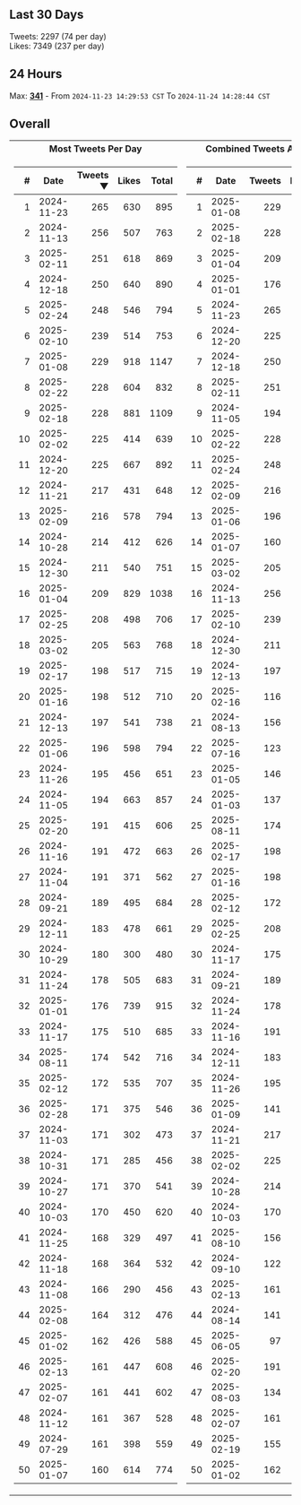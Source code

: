## Last 30 Days
Tweets: 2297 (74 per day)\
Likes: 7349 (237 per day)

## 24 Hours
Max: [**341**](../misc/most-tweets_24-hr.csv) - From `2024-11-23 14:29:53 CST` To `2024-11-24 14:28:44 CST`

## Overall
<table>
<tr><th>Most Tweets Per Day</th><th>Combined Tweets And Likes</th></tr><tr><td>


|#|Date|Tweets ▼|Likes|Total|
|--:|--|--:|--:|--:|
|1|2024-11-23|265|630|895|
|2|2024-11-13|256|507|763|
|3|2025-02-11|251|618|869|
|4|2024-12-18|250|640|890|
|5|2025-02-24|248|546|794|
|6|2025-02-10|239|514|753|
|7|2025-01-08|229|918|1147|
|8|2025-02-22|228|604|832|
|9|2025-02-18|228|881|1109|
|10|2025-02-02|225|414|639|
|11|2024-12-20|225|667|892|
|12|2024-11-21|217|431|648|
|13|2025-02-09|216|578|794|
|14|2024-10-28|214|412|626|
|15|2024-12-30|211|540|751|
|16|2025-01-04|209|829|1038|
|17|2025-02-25|208|498|706|
|18|2025-03-02|205|563|768|
|19|2025-02-17|198|517|715|
|20|2025-01-16|198|512|710|
|21|2024-12-13|197|541|738|
|22|2025-01-06|196|598|794|
|23|2024-11-26|195|456|651|
|24|2024-11-05|194|663|857|
|25|2025-02-20|191|415|606|
|26|2024-11-16|191|472|663|
|27|2024-11-04|191|371|562|
|28|2024-09-21|189|495|684|
|29|2024-12-11|183|478|661|
|30|2024-10-29|180|300|480|
|31|2024-11-24|178|505|683|
|32|2025-01-01|176|739|915|
|33|2024-11-17|175|510|685|
|34|2025-08-11|174|542|716|
|35|2025-02-12|172|535|707|
|36|2025-02-28|171|375|546|
|37|2024-11-03|171|302|473|
|38|2024-10-31|171|285|456|
|39|2024-10-27|171|370|541|
|40|2024-10-03|170|450|620|
|41|2024-11-25|168|329|497|
|42|2024-11-18|168|364|532|
|43|2024-11-08|166|290|456|
|44|2025-02-08|164|312|476|
|45|2025-01-02|162|426|588|
|46|2025-02-13|161|447|608|
|47|2025-02-07|161|441|602|
|48|2024-11-12|161|367|528|
|49|2024-07-29|161|398|559|
|50|2025-01-07|160|614|774|

</td><td>


|#|Date|Tweets|Likes|Total ▼|
|--:|--|--:|--:|--:|
|1|2025-01-08|229|918|1147|
|2|2025-02-18|228|881|1109|
|3|2025-01-04|209|829|1038|
|4|2025-01-01|176|739|915|
|5|2024-11-23|265|630|895|
|6|2024-12-20|225|667|892|
|7|2024-12-18|250|640|890|
|8|2025-02-11|251|618|869|
|9|2024-11-05|194|663|857|
|10|2025-02-22|228|604|832|
|11|2025-02-24|248|546|794|
|12|2025-02-09|216|578|794|
|13|2025-01-06|196|598|794|
|14|2025-01-07|160|614|774|
|15|2025-03-02|205|563|768|
|16|2024-11-13|256|507|763|
|17|2025-02-10|239|514|753|
|18|2024-12-30|211|540|751|
|19|2024-12-13|197|541|738|
|20|2025-02-16|116|619|735|
|21|2024-08-13|156|572|728|
|22|2025-07-16|123|603|726|
|23|2025-01-05|146|578|724|
|24|2025-01-03|137|585|722|
|25|2025-08-11|174|542|716|
|26|2025-02-17|198|517|715|
|27|2025-01-16|198|512|710|
|28|2025-02-12|172|535|707|
|29|2025-02-25|208|498|706|
|30|2024-11-17|175|510|685|
|31|2024-09-21|189|495|684|
|32|2024-11-24|178|505|683|
|33|2024-11-16|191|472|663|
|34|2024-12-11|183|478|661|
|35|2024-11-26|195|456|651|
|36|2025-01-09|141|508|649|
|37|2024-11-21|217|431|648|
|38|2025-02-02|225|414|639|
|39|2024-10-28|214|412|626|
|40|2024-10-03|170|450|620|
|41|2025-08-10|156|461|617|
|42|2024-09-10|122|495|617|
|43|2025-02-13|161|447|608|
|44|2024-08-14|141|466|607|
|45|2025-06-05|97|509|606|
|46|2025-02-20|191|415|606|
|47|2025-08-03|134|470|604|
|48|2025-02-07|161|441|602|
|49|2025-02-19|155|442|597|
|50|2025-01-02|162|426|588|

</td><tr>
</table>

